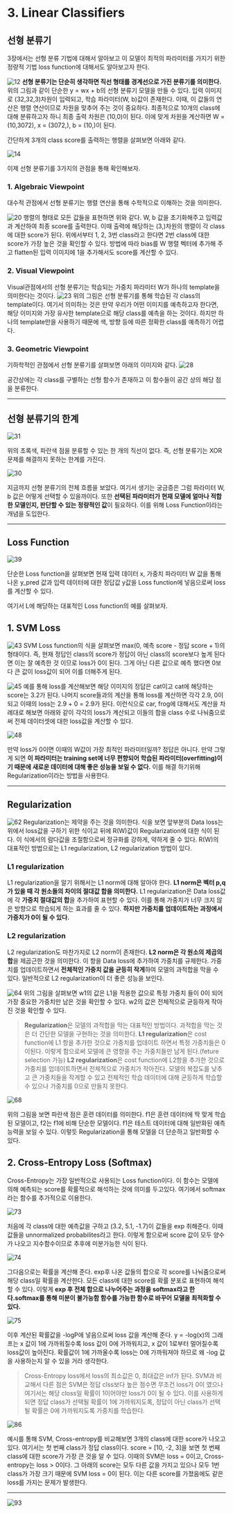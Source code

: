 # 3. Linear Classifiers

## 선형 분류기

3장에서는 선형 분류 기법에 대해서 알아보고 이 모델이 최적의 파라미터를 가지기 위한 정량적 기법 loss function에 대해서도 알아보고자 한다.

![12](./img/498_FA2019_lecture031024_12.jpg)
**선형 분류기는 단순히 생각하면 직선 형태를 경계선으로 가진 분류기를 의미한다.** 위의 그림과 같이 단순한 y = wx + b의 선형 분류기 모델을 만들 수 있다. 입력 이미지로 (32,32,3)차원이 입력되고, 학습 파라미터(W, b)값이 존재한다. 이때, 이 값들의 연산은 행렬 연산이므로 차원을 맞추어 주는 것이 중요하다. 최종적으로 10개의 class에 대해 분류하고자 하니 최종 출력 차원은 (10,0)이 된다. 이에 맞게 차원을 계산하면 W = (10,3072), x = (3072,), b = (10,)이 된다.

간단하게 3개의 class score를 출력하는 행렬을 살펴보면 아래와 같다.

![14](./img/498_FA2019_lecture031024_14.jpg)


이제 선형 분류기를 3가지의 관점을 통해 확인해보자.

### 1. Algebraic Viewpoint

대수적 관점에서 선형 분류기는 행렬 연산을 통해 수학적으로 이해하는 것을 의미한다.

![20](./img/498_FA2019_lecture031024_20.jpg)
행렬의 형태로 모든 값들을 표현하면 위와 같다. W, b 값을 초기화해주고 입력값과 계산하여 최종 score를 출력한다. 이때 출력에 해당하는 (3,)차원의 행렬이 각 class에 대한 score가 된다. 위에서부터 1, 2, 3번 class라고 한다면 2번 class에 대한 score가 가장 높은 것을 확인할 수 있다. 방법에 따라 bias를 W 행렬 벡터에 추가해 주고 flatten된 입력 이미지에 1을 추가해서도 score를 계산할 수 있다.


### 2. Visual Viewpoint
Visual관점에서의 선형 분류기는 학습되는 가중치 파라미터 W가 하나의 template을 의미한다는 것이다.
![23](./img/498_FA2019_lecture031024_23.jpg)
위의 그림은 선형 분류기를 통해 학습된 각 class의 template이다. 여기서 의미하는 것은 만약 우리가 어떤 이미지를 예측하고자 한다면, 해당 이미지와 가장 유사한 template으로 해당 class를 예측을 하는 것이다. 하지만 하나의 template만을 사용하기 때문에 색, 방향 등에 따른 정확한 class를 예측하기 어렵다.

### 3. Geometric Viewpoint
기하학적인 관점에서 선형 분류기를 살펴보면 아래의 이미지와 같다.
![28](./img/498_FA2019_lecture031024_28.jpg)

공간상에는 각 class를 구별하는 선형 함수가 존재하고 이 함수들이 공간 상의 해당 점을 분류한다.

---

## 선형 분류기의 한계

![31](./img/498_FA2019_lecture031024_31.jpg)

위의 초록색, 파란색 점을 분류할 수 있는 한 개의 직선이 없다. 즉, 선형 분류기는 XOR 문제를 해결하지 못하는 한계를 가진다.

![30](./img/498_FA2019_lecture031024_30.jpg)


지금까지 선형 분류기의 전체 흐름을 보았다. 여기서 생기는 궁금증은 그럼 파라미터 W, b 값은 어떻게 선택할 수 있을까이다.
또한 **선택된 파라미터가 현재 모델에 얼마나 적합한 모델인지, 판단할 수 있는 정량적인 값**이 필요하다. 이를 위해 Loss Function이라는 개념을 도입한다.

---

## Loss Function

![39](./img/498_FA2019_lecture031024_39.jpg)

단순한 Loss function을 살펴보면 현재 입력 데이터 x, 가중치 파라미터 W 값을 통해 나온 y_pred 값과 입력 데이터에 대한 정답값 y값을 Loss function에 넣음으로써 loss를 계산할 수 있다. 

여기서 L에 해당하는 대표적인 Loss function의 예를 살펴보자.

## 1. SVM Loss

![43](./img/498_FA2019_lecture031024_43.jpg)
SVM Loss function의 식을 살펴보면 max(0, 예측 score - 정답 score + 1)의 형태이다. 즉, 현재 정답인 class의 score가 정답이 아닌 class의 score보다 높게 된다면 이는 잘 예측한 것 이므로 loss가 0이 된다. 그게 아닌 다른 값으로 예측 했다면 0보다 큰 값이 loss값이 되어 이를 더해주게 된다.

![45](./img/498_FA2019_lecture031024_45.jpg)
예를 통해 loss를 계산해보면 해당 이미지의 정답은 cat이고 cat에 해당하는 score는 3.2가 된다. 나머지 score들과의 계산을 통해 loss를 계산하면 각각 2.9, 0이 되고 이때의 loss는 2.9 + 0 = 2.9가 된다. 이런식으로 car, frog에 대해서도 계산을 차례대로 해보면 아래와 같이 각각의 loss가 계산되고 이들의 합을 class 수로 나눠줌으로써 전체 데이터셋에 대한 loss값을 계산할 수 있다.

![48](./img/498_FA2019_lecture031024_48.jpg)

만약 loss가 0이면 이때의 W값이 가장 최적인 파라미터일까? 정답은 아니다. 만약 그렇게 되면 **이 파라미터는 training set에 너무 편향되어 학습된 파라미터(overfitting)이기 때문에 새로운 데이터에 대해 좋은 성능을 보일 수 없다.** 이를 해결 하기위해 Regularization이라는 방법을 사용한다.

---
## Regularization

![62](./img/498_FA2019_lecture031024_62.jpg)
Regularization는 제약을 주는 것을 의미한다. 식을 보면 앞부분의 Data loss는 위에서 loss값을 구하기 위한 식이고 뒤에 R(W)값이 Regularization에 대한 식이 된다. 이 식에서의 람다값을 조절함으로써 정규화를 강하게, 약하게 줄 수 있다. R(W)의 대표적인 방법으로는 L1 regularization, L2 regularization 방법이 있다. 

### L1 regularization

L1 regularization을 알기 위해서는 L1 norm에 대해 알아야 한다. **L1 norm은 벡터 p,q가 있을 때 각 원소들의 차이의 절대값 합을 의미한다.** L1 regularization은 Data loss값에 각 **가중치 절대값의 합**을 추가하여 표현할 수 있다. 이를 통해 가중치가 너무 크지 않은 방향으로 학습되게 하는 효과를 줄 수 있다. **하지만 가중치를 업데이트하는 과정에서 가중치가 0이 될 수 있다.**


### L2 regularization

L2 regularization도 마찬가지로 L2 norm이 존재한다. **L2 norm은 각 원소의 제곱의 합**을 제곱근한 것을 의미한다. 이 항을 Data loss에 추가하여 가중치를 규제한다. 가중치를 업데이트하면서 **전체적인 가중치 값을 균등히 작게**하여 모델의 과적합을 막을 수 있다. 일반적으로 L2 regularization이 더 좋은 성능을 보인다.

![64](img/498_FA2019_lecture031024_64.jpg)
위의 그림을 살펴보면 w1의 값은 L1을 적용한 값으로 특정 가중치 들이 0이 되어 가장 중요한 가중치만 남은 것을 확인할 수 있다. w2의 값은 전체적으로 균등하게 작아진 것을 확인할 수 있다.

> **Regularization**은 모델의 과적합을 막는 대표적인 방법이다. 과적합을 막는 것은 더 간단한 모델을 구현하는 것을 의미한다. **L1 regularization**은 cost function에 L1 항을 추가한 것으로 가중치를 업데이트 하면서 특정 가중치들은 0이된다. 이렇게 함으로써 모델에 큰 영향을 주는 가중치들만 남게 된다.(feture selection 가능) **L2 regularization**은 cost function에 L2항을 추가한 것으로 가중치를 업데이트하면서 전체적으로 가중치가 작아진다. 모델의 복잡도를 낮추고 큰 가중치들을 작게할 수 있고 전체적인 학습 데이터에 대해 균등하게 학습할 수 있으나 가중치를 0으로 만들지 못한다. 



![68](img/498_FA2019_lecture031024_68.jpg)

위의 그림을 보면 파란색 점은 훈련 데이터를 의미한다. f1은 훈련 데이터에 딱 맞게 학습된 모델이고, f2는 f1에 비해 단순한 모델이다. f1은 테스트 데이터에 대해 일반화된 예측 능력을 보일 수 있다. 이렇듯 Regularization을 통해 모델을 더 단순하고 일반화할 수 있다.

## 2. Cross-Entropy Loss (Softmax)
Cross-Entropy는 가장 일반적으로 사용되는 Loss function이다. 이 함수는 모델에 의해 예측되는 score를 확률적으로 해석하는 것에 의미를 두고있다. 여기에서 softmax라는 함수를 추가적으로 이용한다.

![73](./img/498_FA2019_lecture031024_73.jpg)

처음에 각 class에 대한 예측값을 구하고 (3.2, 5.1, -1.7)이 값들을 exp 취해준다. 이때 값들을 unnormalized probabilites라고 한다. 이렇게 함으로써 score 값이 모두 양수가 나오고 지수함수이므로 추후에 미분가능한 식이 된다.

![74](./img/498_FA2019_lecture031024_74.jpg)

그다음으로는 확률을 계산해 준다. exp후 나온 값들의 합으로 각 score를 나눠줌으로써 해당 class일 확률을 계산한다. 모든 class에 대한 score를 확률 분포로 표현하여 해석할 수 있다. 이렇게 **exp 후 전체 합으로 나누어주는 과정을 softmax라고  한다.softmax를 통해 미분이 불가능함 함수를 가능한 함수로 바꾸어 모델을 최적화할 수 있다.**

![75](./img/498_FA2019_lecture031024_75.jpg)

이후 계산된 확률값을 -logP에 넣음으로써 loss 값을 계산해 준다. y = -log(x)의 그래프는 x 값이 1에 가까워질수록 loss 값이 0에 가까워지고, x 값이 1로부터 멀어질수록 loss값이 높아진다. 확률값이 1에 가까울수록 loss는 0에 가까워져야 하므로 왜 -log 값을 사용하는지 알 수 있을 거라 생각한다.

>Cross-Entropy loss에서 loss의 최소값은 0, 최대값은 inf가 된다. SVM과 비교해서 다른 점은 SVM은 정답 clss보다 높은 점수면 무조건 loss가 0이 였으나 여기서는 해당 closs일 확률이 1이어야만 loss가 0이 될 수 있다. 이를 사용하게 되면 정답 class가 선택될 확률이 1에 가까워지도록, 정답이 아닌 class가 선택될 확률은 0에 가까워지도록 가중치를 학습한다.

![86](./img/498_FA2019_lecture031024_86.jpg)

예시를 통해 SVM, Cross-entropy를 비교해보면 3개의 class에 대한 score가 나오고 있다. 여기서는 첫 번째 class가 정답 class이다. score = [10, -2, 3]을 보면 첫 번째 class에 대한 score가 가장 큰 것을 알 수 있다. 이때의 SVM은 loss = 0이고, Cross-entropy는 loss > 0이다. 그 아래의 score는 모두 다른 값을 가지고 있으나 모두 1번 class가 가장 크기 때문에  SVM loss = 0이 된다. 이는 다른 score를 가졌음에도 같은 loss를 가지는 문제가 발생한다.

---

![93](./img/498_FA2019_lecture031024_93.jpg)
